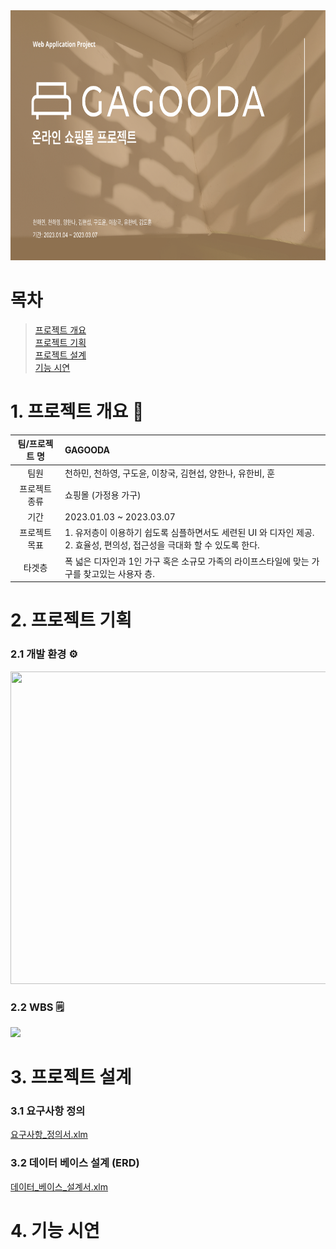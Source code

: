 <img src="https://github.com/hykim-king/GAGOODA/blob/main/doc/main.png"  width="800" height="400"/>

# 목차


>[프로젝트 개요](#1-프로젝트-개요)\
>[프로젝트 기획](#2-프로젝트-기획)\
>[프로젝트 설계](#3-프로젝트-설계)\
>[기능 시연](#4-기능-시연)

# 1. 프로젝트 개요 📌


|팀/프로젝트 명|GAGOODA|  
|:-----:|:-----|  
|팀원|천하민, 천하영, 구도윤, 이창국, 김현섭, 양한나, 유한비, 훈|
|프로젝트 종류|쇼핑몰 (가정용 가구)|
|기간|2023.01.03 ~ 2023.03.07|
|프로젝트 목표|1. 유저층이 이용하기 쉽도록 심플하면서도 세련된 UI 와 디자인 제공.<br>2. 효율성, 편의성, 접근성을 극대화 할 수 있도록 한다.|
|타겟층|폭 넓은 디자인과 1인 가구 혹은 소규모 가족의 라이프스타일에 맞는 가구를 찾고있는 사용자 층.|

# 2. 프로젝트 기획

### 2.1 개발 환경 ⚙️
<img src="https://github.com/hykim-king/GAGOODA/blob/main/doc/development_tool.png"  width="800" height="500"/>

### 2.2 WBS 🗒️
<img src="https://github.com/hykim-king/GAGOODA/blob/main/doc/GAGOODA_WBS.png" height="200"/>

# 3. 프로젝트 설계

### 3.1 요구사항 정의
[요구사항_정의서.xlm](https://github.com/hykim-king/GAGOODA/blob/main/doc/GAGOODA_%EC%9A%94%EA%B5%AC%EC%82%AC%ED%95%AD%EC%A0%95%EC%9D%98%EC%84%9C.xlsx "요구사항 정의서 파일")

### 3.2 데이터 베이스 설계 (ERD)
[데이터_베이스_설계서.xlm](https://github.com/hykim-king/GAGOODA/blob/main/doc/gagooda.png)

# 4. 기능 시연
